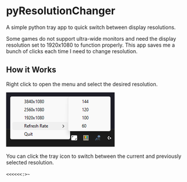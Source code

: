 # pyResolutionChanger

A simple python tray app to quick switch between display resolutions.

Some games do not support ultra-wide monitors and need the display resolution set to 1920x1080 to function properly.
This app saves me a bunch of clicks each time I need to change resolution.

## How it Works

Right click to open the menu and select the desired resolution.

![A screenshot of the resolution changer UI. Shows possible resolutions and refresh rates.](assets/demo.png
"Resolution Changer UI")

You can click the tray icon to switch between the current and previously selected resolution.

`<<<<<<:>~`
